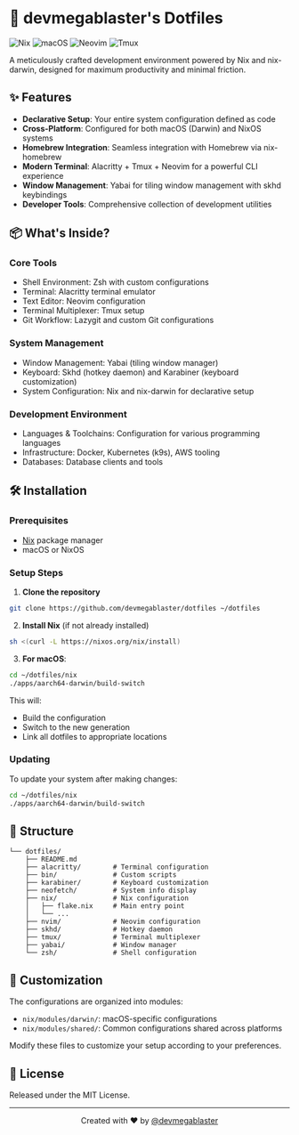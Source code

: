 # 🚀 devmegablaster's Dotfiles

![Nix](https://img.shields.io/badge/Nix-5277C3?style=for-the-badge&logo=nixos&logoColor=white)
![macOS](https://img.shields.io/badge/macOS-000000?style=for-the-badge&logo=apple&logoColor=white)
![Neovim](https://img.shields.io/badge/Neovim-57A143?style=for-the-badge&logo=neovim&logoColor=white)
![Tmux](https://img.shields.io/badge/tmux-1BB91F?style=for-the-badge&logo=tmux&logoColor=white)

A meticulously crafted development environment powered by Nix and nix-darwin, designed for maximum productivity and minimal friction.

## ✨ Features

- **Declarative Setup**: Your entire system configuration defined as code
- **Cross-Platform**: Configured for both macOS (Darwin) and NixOS systems
- **Homebrew Integration**: Seamless integration with Homebrew via nix-homebrew
- **Modern Terminal**: Alacritty + Tmux + Neovim for a powerful CLI experience
- **Window Management**: Yabai for tiling window management with skhd keybindings
- **Developer Tools**: Comprehensive collection of development utilities

## 📦 What's Inside?

### Core Tools

- Shell Environment: Zsh with custom configurations
- Terminal: Alacritty terminal emulator
- Text Editor: Neovim configuration
- Terminal Multiplexer: Tmux setup
- Git Workflow: Lazygit and custom Git configurations

### System Management

- Window Management: Yabai (tiling window manager)
- Keyboard: Skhd (hotkey daemon) and Karabiner (keyboard customization)
- System Configuration: Nix and nix-darwin for declarative setup

### Development Environment

- Languages & Toolchains: Configuration for various programming languages
- Infrastructure: Docker, Kubernetes (k9s), AWS tooling
- Databases: Database clients and tools

## 🛠️ Installation

### Prerequisites

- [Nix](https://nixos.org/download.html) package manager
- macOS or NixOS

### Setup Steps

1. **Clone the repository**

```bash
git clone https://github.com/devmegablaster/dotfiles ~/dotfiles
```

2. **Install Nix** (if not already installed)

```bash
sh <(curl -L https://nixos.org/nix/install)
```

3. **For macOS**:

```bash
cd ~/dotfiles/nix
./apps/aarch64-darwin/build-switch
```

This will:
- Build the configuration
- Switch to the new generation
- Link all dotfiles to appropriate locations

### Updating

To update your system after making changes:

```bash
cd ~/dotfiles/nix
./apps/aarch64-darwin/build-switch
```

## 🧩 Structure

```
└── dotfiles/
    ├── README.md
    ├── alacritty/        # Terminal configuration
    ├── bin/              # Custom scripts
    ├── karabiner/        # Keyboard customization
    ├── neofetch/         # System info display
    ├── nix/              # Nix configuration
    │   ├── flake.nix     # Main entry point
    │   └── ...
    ├── nvim/             # Neovim configuration
    ├── skhd/             # Hotkey daemon
    ├── tmux/             # Terminal multiplexer
    ├── yabai/            # Window manager
    └── zsh/              # Shell configuration
```

## 🔧 Customization

The configurations are organized into modules:

- `nix/modules/darwin/`: macOS-specific configurations
- `nix/modules/shared/`: Common configurations shared across platforms

Modify these files to customize your setup according to your preferences.

## 📝 License

Released under the MIT License.

---

<p align="center">
  Created with ❤️ by <a href="https://github.com/devmegablaster">@devmegablaster</a>
</p>
